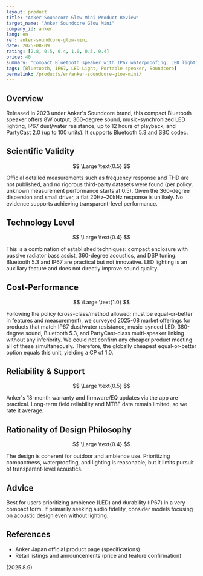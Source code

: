 ```yaml
---
layout: product
title: "Anker Soundcore Glow Mini Product Review"
target_name: "Anker Soundcore Glow Mini"
company_id: anker
lang: en
ref: anker-soundcore-glow-mini
date: 2025-08-09
rating: [2.8, 0.5, 0.4, 1.0, 0.5, 0.4]
price: 40
summary: "Compact Bluetooth speaker with IP67 waterproofing, LED lighting, and PartyCast 2.0. Audio quality is size-limited, but CP is high as it is the cheapest option with this exact feature set."
tags: [Bluetooth, IP67, LED Light, Portable speaker, Soundcore]
permalink: /products/en/anker-soundcore-glow-mini/
---
```

## Overview

Released in 2023 under Anker's Soundcore brand, this compact Bluetooth speaker offers 8W output, 360-degree sound, music-synchronized LED lighting, IP67 dust/water resistance, up to 12 hours of playback, and PartyCast 2.0 (up to 100 units). It supports Bluetooth 5.3 and SBC codec.

## Scientific Validity

$$ \Large \text{0.5} $$

Official detailed measurements such as frequency response and THD are not published, and no rigorous third-party datasets were found (per policy, unknown measurement performance starts at 0.5). Given the 360-degree dispersion and small driver, a flat 20Hz–20kHz response is unlikely. No evidence supports achieving transparent-level performance.

## Technology Level

$$ \Large \text{0.4} $$

This is a combination of established techniques: compact enclosure with passive radiator bass assist, 360-degree acoustics, and DSP tuning. Bluetooth 5.3 and IP67 are practical but not innovative. LED lighting is an auxiliary feature and does not directly improve sound quality.

## Cost-Performance

$$ \Large \text{1.0} $$

Following the policy (cross-class/method allowed; must be equal-or-better in features and measurement), we surveyed 2025-08 market offerings for products that match IP67 dust/water resistance, music-synced LED, 360-degree sound, Bluetooth 5.3, and PartyCast-class multi-speaker linking without any inferiority. We could not confirm any cheaper product meeting all of these simultaneously. Therefore, the globally cheapest equal-or-better option equals this unit, yielding a CP of 1.0.

## Reliability & Support

$$ \Large \text{0.5} $$

Anker's 18-month warranty and firmware/EQ updates via the app are practical. Long-term field reliability and MTBF data remain limited, so we rate it average.

## Rationality of Design Philosophy

$$ \Large \text{0.4} $$

The design is coherent for outdoor and ambience use. Prioritizing compactness, waterproofing, and lighting is reasonable, but it limits pursuit of transparent-level acoustics.

## Advice

Best for users prioritizing ambience (LED) and durability (IP67) in a very compact form. If primarily seeking audio fidelity, consider models focusing on acoustic design even without lighting.

## References

- Anker Japan official product page (specifications)
- Retail listings and announcements (price and feature confirmation)

(2025.8.9)


